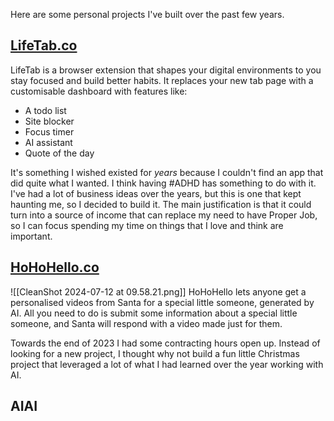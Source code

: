 Here are some personal projects I've built over the past few years. 

## [LifeTab.co](https://lifetab.co/)
LifeTab is a browser extension that shapes your digital environments to you stay focused and build better habits. It replaces your new tab page with a customisable dashboard with features like: 
- A todo list 
- Site blocker 
- Focus timer
- AI assistant 
- Quote of the day

It's something I wished existed for *years* because I couldn't find an app that did quite what I wanted. I think having #ADHD has something to do with it. I've had a lot of business ideas over the years, but this is one that kept haunting me, so I decided to build it. The main justification is that it could turn into a source of income that can replace my need to have Proper Job, so I can focus spending my time on things that I love and think are important. 

## [HoHoHello.co](https://hohohello.co/)

![[CleanShot 2024-07-12 at 09.58.21.png]]
HoHoHello lets anyone get a personalised videos from Santa for a special little someone, generated by AI. All you need to do is submit some information about a special little someone, and Santa will respond with a video made just for them. 

Towards the end of 2023 I had some contracting hours open up. Instead of looking for a new project, I thought why not build a fun little Christmas project that leveraged a lot of what I had learned over the year working with AI.

## AIAI
